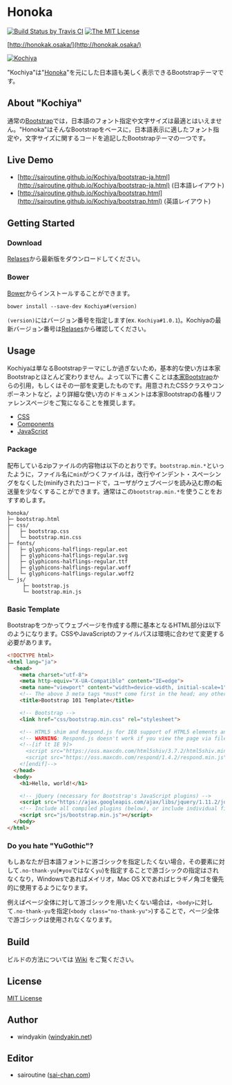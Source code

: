 # Honoka

[![Build Status by Travis CI](https://travis-ci.org/sairoutine/Kochiya.svg?branch=master)](https://travis-ci.org/sairoutine/Kochiya)
[![The MIT License](https://img.shields.io/badge/license-MIT-blue.svg)](LICENSE)

[http://honokak.osaka/](http://honokak.osaka/)

[![Kochiya](http://sairoutine.github.io/Kochiya/assets/img/sample.png)](http://sairoutine.github.io/Kochiya/)

"Kochiya"は"[Honoka](https://github.com/windyakin/Honoka)"を元にした日本語も美しく表示できるBootstrapテーマです。

## About "Kochiya"

通常の[Bootstrap](http://getbootstrap.com/)では，日本語のフォント指定や文字サイズは最適とはいえません。"Honoka"はそんなBootstrapをベースに，日本語表示に適したフォント指定や，文字サイズに関するコードを追記したBootstrapテーマの一つです。

## Live Demo

 * [http://sairoutine.github.io/Kochiya/bootstrap-ja.html](http://sairoutine.github.io/Kochiya/bootstrap-ja.html) (日本語レイアウト)
 * [http://sairoutine.github.io/Kochiya/bootstrap.html](http://sairoutine.github.io/Kochiya/bootstrap.html) (英語レイアウト)


## Getting Started

### Download

[Relases](https://github.com/sairoutine/Kochiya/releases)から最新版をダウンロードしてください。

### Bower

[Bower](http://bower.io/)からインストールすることができます。

```
bower install --save-dev Kochiya#(version)
```

``(version)``にはバージョン番号を指定します(ex. ``Kochiya#1.0.1``)。Kochiyaの最新バージョン番号は[Relases](https://github.com/sairoutine/Kochiya/releases)から確認してください。

## Usage

Kochiyaは単なるBootstrapテーマにしか過ぎないため，基本的な使い方は本家Bootstrapとほとんど変わりません。よって以下に書くことは[本家Bootstrap](http://getbootstrap.com/getting-started/)からの引用，もしくはその一部を変更したものです。用意されたCSSクラスやコンポーネントなど，より詳細な使い方のドキュメントは本家Bootstrapの各種リファレンスページをご覧になることを推奨します。

 * [CSS](http://getbootstrap.com/css/)
 * [Components](http://getbootstrap.com/components/)
 * [JavaScript](http://getbootstrap.com/javascript/)

### Package

配布しているzipファイルの内容物は以下のとおりです。``bootstrap.min.*``といったように，ファイル名に``min``がつくファイルは，改行やインデント・スペーシングをなくした(minifyされた)コードで，ユーザがウェブページを読み込む際の転送量を少なくすることができます。通常はこの``bootstrap.min.*``を使うことをおすすめします。

```
honoka/
├─ bootstrap.html
├─ css/
│   ├─ bootstrap.css
│   └─ bootstrap.min.css
├─ fonts/
│   ├─ glyphicons-halflings-regular.eot
│   ├─ glyphicons-halflings-regular.svg
│   ├─ glyphicons-halflings-regular.ttf
│   ├─ glyphicons-halflings-regular.woff
│   └─ glyphicons-halflings-regular.woff2
└─ js/
     ├─ bootstrap.js
     └─ bootstrap.min.js
```

### Basic Template

Bootstrapをつかってウェブページを作成する際に基本となるHTML部分は以下のようになります。CSSやJavaScriptのファイルパスは環境に合わせて変更する必要があります。

```html
<!DOCTYPE html>
<html lang="ja">
  <head>
    <meta charset="utf-8">
    <meta http-equiv="X-UA-Compatible" content="IE=edge">
    <meta name="viewport" content="width=device-width, initial-scale=1">
    <!-- The above 3 meta tags *must* come first in the head; any other head content must come *after* these tags -->
    <title>Bootstrap 101 Template</title>

    <!-- Bootstrap -->
    <link href="css/bootstrap.min.css" rel="stylesheet">

    <!-- HTML5 shim and Respond.js for IE8 support of HTML5 elements and media queries -->
    <!-- WARNING: Respond.js doesn't work if you view the page via file:// -->
    <!--[if lt IE 9]>
      <script src="https://oss.maxcdn.com/html5shiv/3.7.2/html5shiv.min.js"></script>
      <script src="https://oss.maxcdn.com/respond/1.4.2/respond.min.js"></script>
    <![endif]-->
  </head>
  <body>
    <h1>Hello, world!</h1>

    <!-- jQuery (necessary for Bootstrap's JavaScript plugins) -->
    <script src="https://ajax.googleapis.com/ajax/libs/jquery/1.11.2/jquery.min.js"></script>
    <!-- Include all compiled plugins (below), or include individual files as needed -->
    <script src="js/bootstrap.min.js"></script>
  </body>
</html>
```

### Do you hate "YuGothic"?

もしあなたが日本語フォントに游ゴシックを指定したくない場合，その要素に対して``.no-thank-yu``(※``you``ではなく``yu``)を指定することで游ゴシックの指定はされなくなり，Windowsであればメイリオ，Mac OS Xであればヒラギノ角ゴを優先的に使用するようになります。

例えばページ全体に対して游ゴシックを用いたくない場合は，``<body>``に対して``.no-thank-yu``を指定(``<body class="no-thank-yu">``)することで，ページ全体で游ゴシックは使用されなくなります。

## Build

ビルドの方法については [Wiki](https://github.com/windyakin/Honoka/wiki) をご覧ください。

## License

[MIT License](LICENSE)

## Author

 * windyakin ([windyakin.net](http://windyakin.net/))

## Editor

* sairoutine ([sai-chan.com](http://sai-chan.com/))
